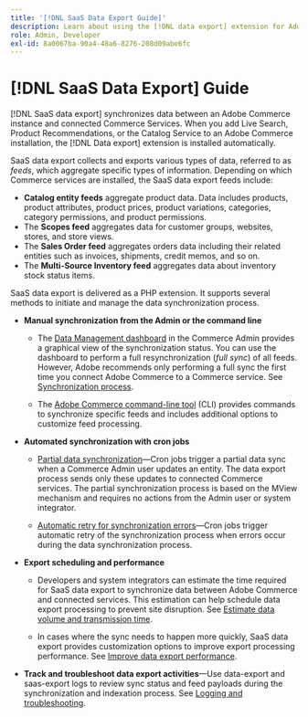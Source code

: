 ```yaml
---
title: '[!DNL SaaS Data Export Guide]'
description: Learn about using the [!DNL data export] extension for Adobe Commerce SaaS services that synchronizes data between Adobe Commerce and connected Commerce services.
role: Admin, Developer
exl-id: 8a0067ba-90a4-48a6-8276-208d09abe6fc
---
```

# [!DNL SaaS Data Export] Guide

[!DNL SaaS data export] synchronizes data between an Adobe Commerce instance and connected Commerce Services. When you add Live Search, Product Recommendations, or the Catalog Service to an Adobe Commerce installation, the [!DNL Data export] extension is installed automatically.

SaaS data export collects and exports various types of data, referred to as _feeds_, which aggregate specific types of information. Depending on which Commerce services are installed, the SaaS data export feeds include:

- **Catalog entity feeds** aggregate product data. Data includes products, product attributes, product prices, product variations, categories, category permissions, and product permissions.
- The **Scopes feed** aggregates data for customer groups, websites, stores, and store views.
- The **Sales Order feed** aggregates orders data including their related entities such as invoices, shipments, credit memos, and so on.
- The **Multi-Source Inventory feed** aggregates data about inventory stock status items.

SaaS data export is delivered as a PHP extension. It supports several methods to initiate and manage the data synchronization process.

- **Manual synchronization from the Admin or the command line**

  - The [Data Management dashboard](https://experienceleague.adobe.com/en/docs/commerce-admin/systems/data-transfer/data-dashboard) in the Commerce Admin provides a graphical view of the synchronization status. You can use the dashboard to perform a full resynchronization (_full sync_) of all feeds. However, Adobe recommends only performing a full sync the first time you connect Adobe Commerce to a Commerce service. See [Synchronization process](data-synchronization.md).

  - The [Adobe Commerce command-line tool](https://experienceleague.adobe.com/en/docs/commerce-operations/configuration-guide/cli/config-cli) (CLI) provides commands to synchronize specific feeds and includes additional options to customize feed processing.

- **Automated synchronization with cron jobs**

  - [Partial data synchronization](data-synchronization.md#partial-synchronization-with-cron-jobs)—Cron jobs trigger a partial data sync when a Commerce Admin user updates an entity. The data export process sends only these updates to connected Commerce services. The partial synchronization process is based on the MView mechanism and requires no actions from the Admin user or system integrator.

  - [Automatic retry for synchronization errors](data-synchronization.md#failed-items-sync-for-error-recovery)—Cron jobs trigger automatic retry of the synchronization process when errors occur during the data synchronization process.

- **Export scheduling and performance**

  - Developers and system integrators can estimate the time required for SaaS data export to synchronize data between Adobe Commerce and connected services. This estimation can help schedule data export processing to prevent site disruption. See [Estimate data volume and transmission time](estimate-data-volume-sync-time.md).

  - In cases where the sync needs to happen more quickly, SaaS data export provides customization options to improve export processing performance. See [Improve data export performance](customize-export-processing.md).

- **Track and troubleshoot data export activities**—Use data-export and saas-export logs to review sync status and feed payloads during the synchronization and indexation process. See [Logging and troubleshooting](troubleshooting-logging.md).
